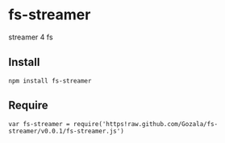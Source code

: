 # fs-streamer #

streamer 4 fs

## Install ##

    npm install fs-streamer

## Require ##

    var fs-streamer = require('https!raw.github.com/Gozala/fs-streamer/v0.0.1/fs-streamer.js')